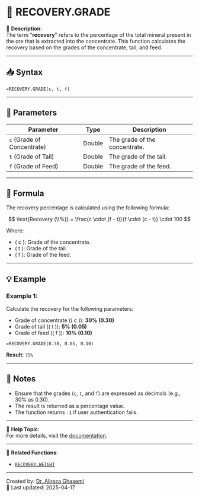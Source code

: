 # 🔁 RECOVERY.GRADE

🔹 **Description**:  
The term "**recovery**" refers to the percentage of the total mineral present in the ore that is extracted into the concentrate. This function calculates the recovery based on the grades of the concentrate, tail, and feed.

---

## 📥 Syntax

```excel
=RECOVERY.GRADE(c, t, f)
```

---

## 🧾 Parameters

| Parameter                | Type   | Description                                                                 |
|---------------------------|--------|-----------------------------------------------------------------------------|
| `c` (Grade of Concentrate) | Double | The grade of the concentrate.                                               |
| `t` (Grade of Tail)        | Double | The grade of the tail.                                                      |
| `f` (Grade of Feed)        | Double | The grade of the feed.                                                      |

---

## 🧮 Formula

The recovery percentage is calculated using the following formula:

$$
\text{Recovery (\\%)} = \frac{c \cdot (f - t)}{f \cdot (c - t)} \cdot 100
$$

Where:  
- \( c \): Grade of the concentrate.  
- \( t \): Grade of the tail.  
- \( f \): Grade of the feed.  

---

## 💡 Example

### Example 1:
Calculate the recovery for the following parameters:  
- Grade of concentrate (\( c \)): **30% (0.30)**  
- Grade of tail (\( t \)): **5% (0.05)**  
- Grade of feed (\( f \)): **10% (0.10)**

```excel
=RECOVERY.GRADE(0.30, 0.05, 0.10)
```

**Result**: `75%`

---

## 📝 Notes

- Ensure that the grades (`c`, `t`, and `f`) are expressed as decimals (e.g., 30% as 0.30).
- The result is returned as a percentage value.
- The function returns `-1` if user authentication fails.

---

📌 **Help Topic**:  
For more details, visit the [documentation](https://github.com/Dr-Alireza-Ghasemi/mineral-processing-functions/blob/main/Docs/RecoveryGrade.md).

---

📌 **Related Functions**:
- [`RECOVERY.WEIGHT`](./RecoveryWeight.md)

---

Created by: [Dr. Alireza Ghasemi](https://github.com/Dr-Alireza-Ghasemi)  
📅 Last updated: 2025-04-17
